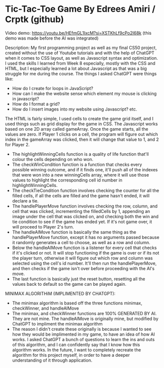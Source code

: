 # Tic-Tac-Toe Game By Edrees Amiri / Crptk (github)
Video demo: https://youtu.be/HEfmGL1IxcM?si=XSTKhLf9cPo2I68k (this demo was made before the AI was integrated)

Description: My first programming project as well as my final CS50 project, created without the use of Youtube tutorials and with the help of ChatGPT when it comes to CSS layout, as well as Javascript syntax and optimization.
I used the skills I learned from Week 8 especially, mostly with the CSS and HTML, but I especially learned a lot about Javascript as that was a big struggle for me during the course.
The things I asked ChatGPT were things like:
- How do I create for loops in JavaScript?
- How can I make the website sense which element my mouse is clicking in javascript?
- How do I format a grid?
- How do I insert images into my website using Javascript?
etc.

The HTML is fairly simple, I used cells to create the game grid itself, and I used things such as grid display for the game in CSS.
The Javascript works based on one 2D array called gameArray. Once the game starts, all the values are zero. If Player 1 clicks on a cell, the program will figure out which index in the gameArray was clicked,
then it will change that value to 1, and 2 for Player 2.

- The highlightWinningCells function is a quality of life function that'll colour the cells depending on who won.
- The checkWinCondition function is a function that checks every possible winning outcome, and if it finds one, it'll push all of the indexes that were won into a new winningCells array, where it will use those
 values to highlight the corresponding cell id number in highlightWinningCells.
- The checkTieCondition function involves checking the counter for all the filled cells, if all the cells are filled and the game hasn't ended, it will declare a tie.
- The handlePlayerMove function involves checking the row, column, and cell that was clicked, incrementing the filledCells by 1, appending an image under the cell that was clicked on, and checking both
 the win and tie condition to see if the game has ended yet. If it's not game over, it will proceed to Player 2's turn.
- The handleAIMove function is basically the same thing as the handlePlayerMove function, except it has no arguments passed because it randomly generates a cell to choose, as well as a row and column.
- Below the handleAIMove function is a listener for every cell that checks if it's clicked or not. It will stop functioning if the game is over or if its not the player turn, otherwise it will figure
 out which row and column was selected using the cell's id number. It'll then run the handlePlayerMove, and then checks if the game isn't over before proceeding with the AI's move.
- The last function is basically just the reset button, resetting all the values back to default so the game can be played again.

MINIMAX ALGORITHiM (IMPLIMENTED BY CHATGPT):
- The minimax algorithm is based off the three functions minimax, checkWinner, and handleAIMove
- The minimax, and checkWinner functions are 100% GENERATED BY AI. They are not mine. The handleAIMove is originally mine, but modified by ChatGPT to impliment the minimax algorithm
- The reason I didn't create these originally is because I wanted to see how they would be implimented in my game, to have an idea of how AI works. I asked ChatGPT a bunch of questions to learn
  the ins and outs of this algorithm, and I can confidently say that I know how this algorithm works. In the future, I want to completely recreate the algorithm for this project myself, in order to
  have a deeper understanding of it through application.
